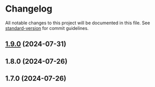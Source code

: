 # Changelog

All notable changes to this project will be documented in this file. See [standard-version](https://github.com/conventional-changelog/standard-version) for commit guidelines.

## [1.9.0](https://github.com/kushhansagarwal/fetchai-sdk/compare/v1.8.0...v1.9.0) (2024-07-31)

## 1.8.0 (2024-07-26)

## 1.7.0 (2024-07-26)
